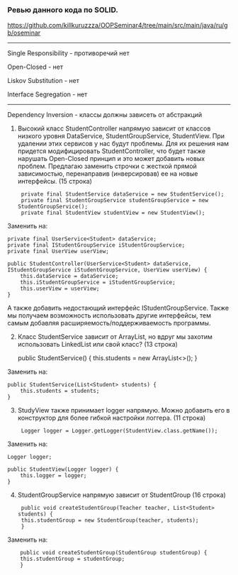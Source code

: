 ### Ревью данного кода по SOLID.
https://github.com/killkuruzzza/OOPSeminar4/tree/main/src/main/java/ru/gb/oseminar

---
Single Responsibility - противоречий нет

Open-Closed - нет

Liskov Substitution - нет

Interface Segregation - нет

---

Dependency Inversion - классы должны зависеть от абстракций

1. Высокий класс StudentController напрямую зависит от классов низкого уровня DataService, StudentGroupService, StudentView. При удалении этих сервисов у нас будут проблемы. Для их решения нам придется модифицировать StudentController, что будет также нарушать Open-Closed принцип и это может добавить новых проблем.
Предлагаю заменить строчки с жесткой прямой зависимостью, перенаправив (инверсировав) ее на новые интерфейсы. (15 строка)

        private final StudentService dataService = new StudentService(); 
        private final StudentGroupService studentGroupService = new StudentGroupService();
        private final StudentView studentView = new StudentView();

Заменить на:

    private final UserService<Student> dataService;
    private final IStudentGroupService iStudentGroupService;
    private final UserView userView;

    public StudentController(UserService<Student> dataService, IStudentGroupService iStudentGroupService, UserView userView) {
        this.dataService = dataService;
        this.iStudentGroupService = iStudentGroupService;
        this.userView = userView;
    }

А также добавить недостающий интерфейс IStudentGroupService. Также мы получаем возможность использовать другие интерфейсы, тем самым добавляя расширяемость/поддерживаемость программы.

2. Класс StudentService зависит от ArrayList, но вдруг мы захотим использовать LinkedList или свой класс? (13 строка)

    public StudentService() {
    this.students = new ArrayList<>();
    }

Заменить на:

    public StudentService(List<Student> students) {
        this.students = students;
    }

3. StudyView также принимает logger напрямую. Можно добавить его в конструктор для более гибкой настройки логгера. (11 строка)

        Logger logger = Logger.getLogger(StudentView.class.getName());

Заменить на:

    Logger logger;

    public StudentView(Logger logger) {
        this.logger = logger;
    }

4. StudentGroupService напрямую зависит от StudentGroup (16 строка)

        public void createStudentGroup(Teacher teacher, List<Student> students) {
        this.studentGroup = new StudentGroup(teacher, students);
        }

Заменить на:

        public void createStudentGroup(StudentGroup studentGroup) {
        this.studentGroup = studentGroup;
        }